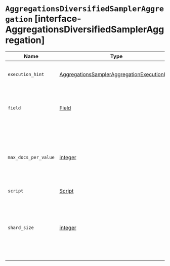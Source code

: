 # `AggregationsDiversifiedSamplerAggregation` [interface-AggregationsDiversifiedSamplerAggregation]

| Name | Type | Description |
| - | - | - |
| `execution_hint` | [AggregationsSamplerAggregationExecutionHint](./AggregationsSamplerAggregationExecutionHint.md) | The type of value used for de-duplication. |
| `field` | [Field](./Field.md) | The field used to provide values used for de-duplication. |
| `max_docs_per_value` | [integer](./integer.md) | Limits how many documents are permitted per choice of de-duplicating value. |
| `script` | [Script](./Script.md) | [ScriptSource](./ScriptSource.md) | &nbsp; |
| `shard_size` | [integer](./integer.md) | Limits how many top-scoring documents are collected in the sample processed on each shard. |
